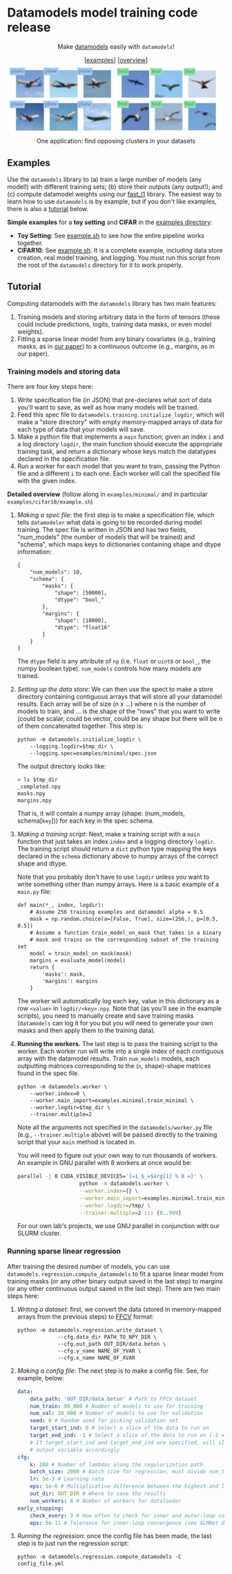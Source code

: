 
<h1>Datamodels model training code release</h1>
<p align='center'>
Make <a href='https://arxiv.org/abs/2202.00622'>datamodels</a> easily with <code>datamodels</code>!
</p>
<p align='center'>
        [<a href='#examples'>examples</a>] [<a href='#tutorial'>overview</a>]
        <br/>
        <img src="static/clusters.png"/>
        <it>One application: find opposing clusters in your datasets</it>
        <br/>
</p>

## Examples
Use the `datamodels` library to (a) train a large number of models (any
model!) with different training sets; (b) store their outputs (any output!); and
(c) compute datamodel weights using our 
[fast_l1](https://github.com/MadryLab/fast_l1) library.
The easiest way to learn how to use `datamodels` is by example, but if you don't
like examples, there is also a [tutorial](#tutorial) below.

<p><b>Simple examples</b> for a <b>toy setting</b> and <b>CIFAR</b> in the <a href="examples/">examples directory</a>:
        <ul>
                <li> <b>Toy Setting</b>: See <a href="examples/minimal/">example.sh</a> to see how the entire pipeline works together.</li>
<li> <b>CIFAR10</b>: See <a href="examples/cifar10/example.sh">example.sh</a>. It is a complete example, including data store creation, real model training, and logging. You must run this script from the root of the <code>datamodels</code> directory for it to work properly. </li>
                </ul>
</p>

## Tutorial

Computing datamodels with the `datamodels` library has two main features:

1. Training models and storing arbitrary data in the form of tensors (these
   could include predictions, logits, training data masks, or even model
   weights).
2. Fitting a sparse linear model from any binary covariates (e.g., training
   masks, as in [our paper]()) to a continuous outcome (e.g., margins, as in our
   paper).

### Training models and storing data

There are four key steps here:
1. Write specification file (in JSON) that pre-declares
   what sort of data you'll want to save, as well as how many models will be
   trained.
2. Feed this spec file to `datamodels.training.initialize_logdir`, which will make a
   "store directory" with empty memory-mapped arrays of data for each 
   type of data that your models will save.
3. Make a python file that implements a `main` function;
   given an index `i` and a log directory `logdir`, the main function should
   execute the appropriate training task, and return a dictionary whose keys 
   match the datatypes declared in the specification file. 
4. Run a worker for each model that you want to train,
   passing the Python file and a different `i` to each one. Each worker will
   call the specified file with the given index.

**Detailed overview**
(follow along in `examples/minimal/` and in particular `examples/cifar10/example.sh`)

1. *Making a spec file*: the first step is to make a specification file, which
   tells `datamodeler` what data is going to be recorded during model training.
   The spec file is written in JSON and has two fields, "num_models" (the number
   of models that will be trained) and "schema", which maps keys to dictionaries
   containing shape and dtype information:
    ```
    {
        "num_models": 10,
        "schema": {
            "masks": {
                "shape": [50000],
                "dtype": "bool_"
            },
            "margins": {
                "shape": [10000],
                "dtype": "float16"
            }
        }
    }
    ```
    The `dtype` field is any attribute of `np` (i.e. `float` or `uint8` or `bool_`, the numpy boolean type). `num_models` controls how many models are trained.

2. *Setting up the data store*: We can then use the spect to  make a store
   directory containing contiguous 
   arrays that will store all your datamodel results. Each array will be of size
   (n x ...) where n is the number of models to train, and ... is the shape of
   the "rows" that you want to write (could be scalar, could be vector, could be
   any shape but there will be n of them concatenated together. This step is: 
    ```
    python -m datamodels.initialize_logdir \
        --logging.logdir=$tmp_dir \
        --logging.spec=examples/minimal/spec.json
    ```

    The output directory looks like:
    ```
    > ls $tmp_dir
    _completed.npy
    masks.npy
    margins.npy
    ```
    That is, it will contain a numpy array (shape: (num_models, schema\[`key`\]))
    for each key in the spec schema.

3. *Making a training script*: Next, make a training script with a `main`
   function that just takes an index `index` and a logging directory `logdir`.
   The training script should return a `dict` python type mapping the keys 
   declared in the `schema` dictionary above to numpy arrays of the correct
   shape and dtype.
   
   Note that you probably don't have to use `logdir` unless you want to write
   something other than numpy arrays. Here is a basic example of a `main.py`
   file: 
   ```
   def main(*_, index, logdir):
       # Assume 256 training examples and datamodel alpha = 0.5
       mask = np.random.choice(a=[False, True], size=(256,), p=[0.5, 0.5])
       # Assume a function train_model_on_mask that takes in a binary 
       # mask and trains on the corresponding subset of the training set  
       model = train_model_on_mask(mask)
       margins = evaluate_model(model)
       return {
           'masks': mask,
           'margins': margins
       }
   ```
    The worker will automatically log each key, value in this 
    dictionary as a row `<value>` in `logdir/<key>.npy`.
    Note that (as you'll see in the example scripts), you need to manually
    create and save training masks (`datamodels` can log it for you but you will
    need to generate your own masks and then apply them to the training data).

4.  **Running the workers.** The last step is to pass the training script to the
    worker. Each worker run will write into a single index of each contiguous
    array with the datamodel results. Train `num_models` models, each outputting
    matrices corresponding to the (`n`, shape)-shape matrices found in the spec
    file. 

    ```
    python -m datamodels.worker \
        --worker.index=0 \
        --worker.main_import=examples.minimal.train_minimal \
        --worker.logdir=$tmp_dir \
        --trainer.multiple=2
    ```
    Note all the arguments not specified in the `datamodels/worker.py` file
    (e.g., `--trainer.multiple` above) will be passed directly to the training
    script that your `main` method is located in. 

    You will need to figure out your own way to run thousands of workers. An
    example in GNU parallel with 8 workers at once would be:
    ```zsh
    parallel -j 8 CUDA_VISIBLE_DEVICES='{=1 $_=$arg[1] % 8 =}' \
                        python -m datamodels.worker \
                        --worker.index={} \
                        --worker.main_import=examples.minimal.train_minimal \
                        --worker.logdir=/tmp/ \
                        --trainer.multiple=2 ::: {0..999}
    ```
    For our own lab's projects, we use GNU parallel in conjunction with our SLURM cluster. 

### Running sparse linear regression

After training the desired number of models, you can use
`datamodels.regression.compute_datamodels` to fit a sparse linear model from 
training masks (or any other binary output saved in the last step) to margins
(or any other continuous output saved in the last step). There are two 
main steps here:

1. *Writing a dataset*: first, we convert the data (stored in memory-mapped
   arrays from the previous steps) to [FFCV](https://ffcv.io) format:

   ```
   python -m datamodels.regression.write_dataset \
                --cfg.data_dir PATH_TO_NPY_DIR \
                --cfg.out_path OUT_DIR/data.beton \
                --cfg.y_name NAME_OF_YVAR \
                --cfg.x_name NAME_OF_XVAR
   ```

2. *Making a config file*: The next step is to make a config file. See, for
   example, below:
    ```yaml
    data:
        data_path: 'OUT_DIR/data.beton' # Path to FFCV dataset
        num_train: 90_000 # Number of models to use for training
        num_val: 10_000 # Number of models to use for validation
        seed: 0 # Random seed for picking validation set
        target_start_ind: 0 # Select a slice of the data to run on
        target_end_ind: -1 # Select a slice of the data to run on (-1 = end)
        # If target_start_ind and target_end_ind are specified, will slice the 
        # output variable accordingly
    cfg:
        k: 100 # Number of lambdas along the regularization path
        batch_size: 2000 # Batch size for regression, must divide num_train and num_val
        lr: 5e-3 # Learning rate
        eps: 1e-6 # Multiplicative difference between the highest and lowest lambda
        out_dir: OUT_DIR # Where to save the results
        num_workers: 8 # Number of workers for dataloader 
    early_stopping:
        check_every: 3 # How often to check for inner and outer-loop convergence
        eps: 5e-11 # Tolerance for inner-loop convergence (see GLMNet docs)
    ```

3. *Running the regression*: once the config file has been made, the last step
   is to just run the regression script:
   ```
   python -m datamodels.regression.compute_datamodels -C config_file.yml
   ```
